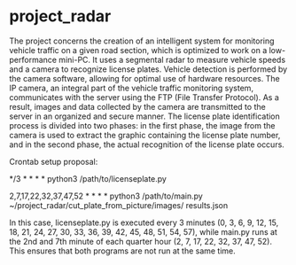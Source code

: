 # project_radar

The project concerns the creation of an intelligent system for monitoring vehicle traffic on a given road section, which is optimized to work on a low-performance mini-PC. It uses a segmental radar to measure vehicle speeds and a camera to recognize license plates. Vehicle detection is performed by the camera software, allowing for optimal use of hardware resources. The IP camera, an integral part of the vehicle traffic monitoring system, communicates with the server using the FTP (File Transfer Protocol). As a result, images and data collected by the camera are transmitted to the server in an organized and secure manner. The license plate identification process is divided into two phases: in the first phase, the image from the camera is used to extract the graphic containing the license plate number, and in the second phase, the actual recognition of the license plate occurs.




Crontab setup proposal:

*/3 * * * * python3 /path/to/licenseplate.py

2,7,17,22,32,37,47,52 * * * * python3 /path/to/main.py ~/project_radar/cut_plate_from_picture/images/ results.json

In this case, licenseplate.py is executed every 3 minutes (0, 3, 6, 9, 12, 15, 18, 21, 24, 27, 30, 33, 36, 39, 42, 45, 48, 51, 54, 57), while main.py runs at the 2nd and 7th minute of each quarter hour (2, 7, 17, 22, 32, 37, 47, 52). This ensures that both programs are not run at the same time.
